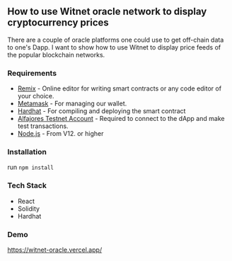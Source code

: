 ## How to use Witnet oracle network to display cryptocurrency prices

There are a couple of oracle platforms one could use to get off-chain data to one's Dapp. I want to show how to use Witnet to display price feeds of the popular blockchain networks.

### Requirements
- [Remix](https://remix.ethereum.org/) - Online editor for writing smart contracts or any code editor of your choice.
- [Metamask](https://metamask.io/) - For managing our wallet.
- [Hardhat](https://hardhat.org/) - For compiling and deploying the smart contract
- [Alfajores Testnet Account](https://developers.celo.org/3-simple-steps-to-connect-your-metamask-wallet-to-celo-732d4a139587) - Required to connect to the dApp and make test transactions.
- [Node.js](https://nodejs.org/en/) - From V12. or higher

### Installation
run `npm install` 

### Tech Stack
- React
- Solidity
- Hardhat

### Demo
https://witnet-oracle.vercel.app/